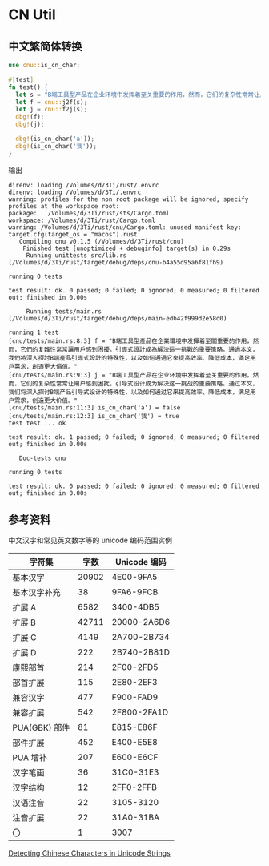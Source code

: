 [‼️]: ✏️README.mdt

# CN Util

## 中文繁简体转换

```rust
use cnu::is_cn_char;

#[test]
fn test() {
  let s = "B端工具型产品在企业环境中发挥着至关重要的作用，然而，它们的复杂性常常让用户感到困扰。引导式设计成为解决这一挑战的重要策略。通过本文，我们将深入探讨B端产品引导式设计的特殊性，以及如何通过它来提高效率、降低成本，满足用户需求，创造更大价值。";
  let f = cnu::j2f(s);
  let j = cnu::f2j(s);
  dbg!(f);
  dbg!(j);

  dbg!(is_cn_char('a'));
  dbg!(is_cn_char('我'));
}
```

输出

```
direnv: loading /Volumes/d/3Ti/rust/.envrc
direnv: loading /Volumes/d/3Ti/.envrc
warning: profiles for the non root package will be ignored, specify profiles at the workspace root:
package:   /Volumes/d/3Ti/rust/sts/Cargo.toml
workspace: /Volumes/d/3Ti/rust/Cargo.toml
warning: /Volumes/d/3Ti/rust/cnu/Cargo.toml: unused manifest key: target.cfg(target_os = "macos").rust
   Compiling cnu v0.1.5 (/Volumes/d/3Ti/rust/cnu)
    Finished test [unoptimized + debuginfo] target(s) in 0.29s
     Running unittests src/lib.rs (/Volumes/d/3Ti/rust/target/debug/deps/cnu-b4a55d95a6f81fb9)

running 0 tests

test result: ok. 0 passed; 0 failed; 0 ignored; 0 measured; 0 filtered out; finished in 0.00s

     Running tests/main.rs (/Volumes/d/3Ti/rust/target/debug/deps/main-edb42f999d2e58d0)

running 1 test
[cnu/tests/main.rs:8:3] f = "B端工具型產品在企業環境中发揮着至關重要的作用，然而，它們的复雜性常常讓用戶感到困擾。引導式設計成為解決這一挑戰的重要策略。通過本文，我們將深入探討B端產品引導式設計的特殊性，以及如何通過它來提高效率、降低成本，滿足用戶需求，創造更大價值。"
[cnu/tests/main.rs:9:3] j = "B端工具型产品在企业环境中发挥着至关重要的作用，然而，它们的复杂性常常让用户感到困扰。引导式设计成为解决这一挑战的重要策略。通过本文，我们将深入探讨B端产品引导式设计的特殊性，以及如何通过它来提高效率、降低成本，满足用户需求，创造更大价值。"
[cnu/tests/main.rs:11:3] is_cn_char('a') = false
[cnu/tests/main.rs:12:3] is_cn_char('我') = true
test test ... ok

test result: ok. 1 passed; 0 failed; 0 ignored; 0 measured; 0 filtered out; finished in 0.00s

   Doc-tests cnu

running 0 tests

test result: ok. 0 passed; 0 failed; 0 ignored; 0 measured; 0 filtered out; finished in 0.00s
```

## 参考资料

中文汉字和常见英文数字等的 unicode 编码范围实例

| 字符集 | 字数 | Unicode 编码 |
| - | - | -  |
| 基本汉字 | 20902 | 4E00-9FA5 |
| 基本汉字补充 | 38 | 9FA6-9FCB |
| 扩展 A | 6582 | 3400-4DB5 |
| 扩展 B | 42711 | 20000-2A6D6 |
| 扩展 C | 4149 | 2A700-2B734 |
| 扩展 D | 222 | 2B740-2B81D |
| 康熙部首 | 214 | 2F00-2FD5 |
| 部首扩展 | 115 | 2E80-2EF3 |
| 兼容汉字 | 477 | F900-FAD9 |
| 兼容扩展 | 542 | 2F800-2FA1D |
| PUA(GBK) 部件 | 81 | E815-E86F |
| 部件扩展 | 452 | E400-E5E8 |
| PUA 增补 | 207 | E600-E6CF |
| 汉字笔画 | 36 | 31C0-31E3 |
| 汉字结构 | 12 | 2FF0-2FFB |
| 汉语注音 | 22 | 3105-3120 |
| 注音扩展 | 22 | 31A0-31BA |
| 〇 | 1 | 3007 |

[Detecting Chinese Characters in Unicode Strings](https://medium.com/the-artificial-impostor/detecting-chinese-characters-in-unicode-strings-4ac839ba313a)
